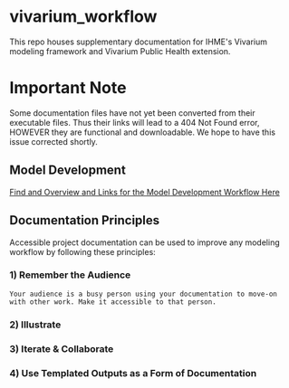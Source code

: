 # vivarium_workflow
This repo houses supplementary documentation for IHME's Vivarium modeling framework and Vivarium Public Health extension.   

# Important Note
Some documentation files have not yet been converted from their executable files. Thus their links will lead to a 404 Not Found error, HOWEVER they are functional and downloadable. We hope to have this issue corrected shortly.

## Model Development 
[Find and Overview and Links for the Model Development Workflow Here](Model_Development.md)

## Documentation Principles
Accessible project documentation can be used to improve any modeling workflow by following these principles:

### 1) Remember the Audience
    Your audience is a busy person using your documentation to move-on with other work. Make it accessible to that person.

### 2) Illustrate
    

### 3) Iterate & Collaborate


### 4) Use Templated Outputs as a Form of Documentation

